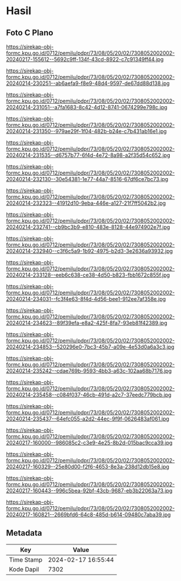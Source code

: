# Hasil

## Foto C Plano

https://sirekap-obj-formc.kpu.go.id/0712/pemilu/pdpr/73/08/05/20/02/7308052002002-20240217-155612--5692c9ff-134f-43cd-8922-c7c91349ff44.jpg

https://sirekap-obj-formc.kpu.go.id/0712/pemilu/pdpr/73/08/05/20/02/7308052002002-20240214-230251--ab6aefa9-f8e9-48d4-9597-de67dd88d138.jpg

https://sirekap-obj-formc.kpu.go.id/0712/pemilu/pdpr/73/08/05/20/02/7308052002002-20240214-231051--a7fa1683-8c42-4d12-8741-0674299e798c.jpg

https://sirekap-obj-formc.kpu.go.id/0712/pemilu/pdpr/73/08/05/20/02/7308052002002-20240214-231350--979ae29f-1f04-482b-b24e-c7b431ab16e1.jpg

https://sirekap-obj-formc.kpu.go.id/0712/pemilu/pdpr/73/08/05/20/02/7308052002002-20240214-231535--d6757b77-6f4d-4e72-8a98-a2f35d54c652.jpg

https://sirekap-obj-formc.kpu.go.id/0712/pemilu/pdpr/73/08/05/20/02/7308052002002-20240214-232130--30e54381-1e77-44a7-8516-67df6ce7bc73.jpg

https://sirekap-obj-formc.kpu.go.id/0712/pemilu/pdpr/73/08/05/20/02/7308052002002-20240214-232323--41912d10-9eba-446e-a127-21f7ff5042b2.jpg

https://sirekap-obj-formc.kpu.go.id/0712/pemilu/pdpr/73/08/05/20/02/7308052002002-20240214-232741--cb9bc3b9-e810-483e-8128-44e974902e7f.jpg

https://sirekap-obj-formc.kpu.go.id/0712/pemilu/pdpr/73/08/05/20/02/7308052002002-20240214-232940--c3f6c5a9-1b92-4975-b2d3-3e2636a93932.jpg

https://sirekap-obj-formc.kpu.go.id/0712/pemilu/pdpr/73/08/05/20/02/7308052002002-20240214-233128--eeb6c638-ce38-4d50-b823-fbb1672c855f.jpg

https://sirekap-obj-formc.kpu.go.id/0712/pemilu/pdpr/73/08/05/20/02/7308052002002-20240214-234031--fc3f4e63-8f4d-4d56-bee1-912ee7af358e.jpg

https://sirekap-obj-formc.kpu.go.id/0712/pemilu/pdpr/73/08/05/20/02/7308052002002-20240214-234623--89f39efa-e8a2-425f-8fa7-93eb81f42389.jpg

https://sirekap-obj-formc.kpu.go.id/0712/pemilu/pdpr/73/08/05/20/02/7308052002002-20240214-234853--520296e0-7bc3-45b7-a09e-4e53d0a6a3c3.jpg

https://sirekap-obj-formc.kpu.go.id/0712/pemilu/pdpr/73/08/05/20/02/7308052002002-20240214-235242--cdae769b-9593-4bb3-a63c-102aa68b7176.jpg

https://sirekap-obj-formc.kpu.go.id/0712/pemilu/pdpr/73/08/05/20/02/7308052002002-20240214-235458--c084f037-46cb-491d-a2c7-37eedc779bcb.jpg

https://sirekap-obj-formc.kpu.go.id/0712/pemilu/pdpr/73/08/05/20/02/7308052002002-20240214-235437--64efc055-a2d2-44ec-9f9f-0626483af061.jpg

https://sirekap-obj-formc.kpu.go.id/0712/pemilu/pdpr/73/08/05/20/02/7308052002002-20240217-160000--986085c2-c3e9-4e25-8b2d-015bac9cca39.jpg

https://sirekap-obj-formc.kpu.go.id/0712/pemilu/pdpr/73/08/05/20/02/7308052002002-20240217-160329--25e80d00-f2f6-4653-8e3a-238d12db15e8.jpg

https://sirekap-obj-formc.kpu.go.id/0712/pemilu/pdpr/73/08/05/20/02/7308052002002-20240217-160443--996c5bea-92bf-43cb-9687-eb3b22063a73.jpg

https://sirekap-obj-formc.kpu.go.id/0712/pemilu/pdpr/73/08/05/20/02/7308052002002-20240217-160821--2669bfd6-64c8-485d-b614-09480c7aba39.jpg


## Metadata

| Key        | Value               |
| ---------- | ------------------- |
| Time Stamp | 2024-02-17 16:55:44 |
| Kode Dapil | 7302                |



